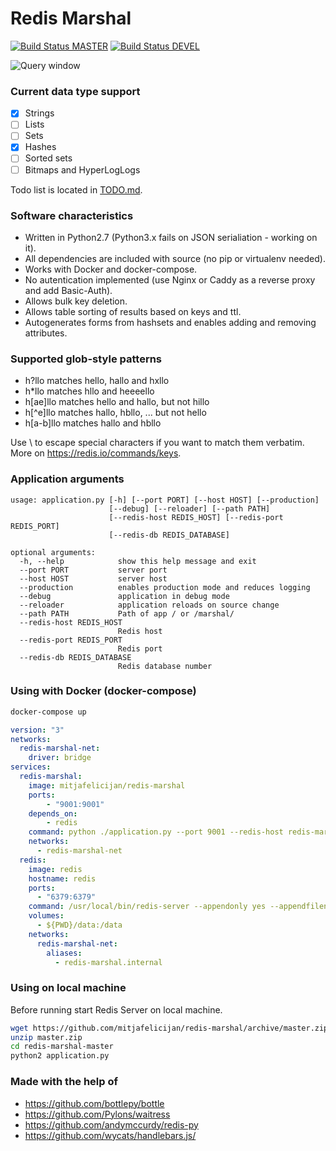 # Redis Marshal

[![Build Status MASTER](https://travis-ci.org/mitjafelicijan/redis-marshal.svg?branch=master)](https://travis-ci.org/mitjafelicijan/redis-marshal) [![Build Status DEVEL](https://travis-ci.org/mitjafelicijan/redis-marshal.svg?branch=devel)](https://travis-ci.org/mitjafelicijan/redis-marshal)

![Query window](https://user-images.githubusercontent.com/296714/40736271-de176370-643d-11e8-9ebe-4d0289893cc7.png)


### Current data type support

- [x] Strings
- [ ] Lists
- [ ] Sets
- [x] Hashes
- [ ] Sorted sets
- [ ] Bitmaps and HyperLogLogs

Todo list is located in [TODO.md](TODO.md).


### Software characteristics

- Written in Python2.7 (Python3.x fails on JSON serialiation - working on it).
- All dependencies are included with source (no pip or virtualenv needed).
- Works with Docker and docker-compose.
- No autentication implemented (use Nginx or Caddy as a reverse proxy and add Basic-Auth).
- Allows bulk key deletion.
- Allows table sorting of results based on keys and ttl.
- Autogenerates forms from hashsets and enables adding and removing attributes.


### Supported glob-style patterns

- h?llo matches hello, hallo and hxllo
- h*llo matches hllo and heeeello
- h[ae]llo matches hello and hallo, but not hillo
- h[^e]llo matches hallo, hbllo, ... but not hello
- h[a-b]llo matches hallo and hbllo

Use \ to escape special characters if you want to match them verbatim. More on https://redis.io/commands/keys.



### Application arguments

```
usage: application.py [-h] [--port PORT] [--host HOST] [--production]
                      [--debug] [--reloader] [--path PATH]
                      [--redis-host REDIS_HOST] [--redis-port REDIS_PORT]
                      [--redis-db REDIS_DATABASE]

optional arguments:
  -h, --help            show this help message and exit
  --port PORT           server port
  --host HOST           server host
  --production          enables production mode and reduces logging
  --debug               application in debug mode
  --reloader            application reloads on source change
  --path PATH           Path of app / or /marshal/
  --redis-host REDIS_HOST
                        Redis host
  --redis-port REDIS_PORT
                        Redis port
  --redis-db REDIS_DATABASE
                        Redis database number
```


### Using with Docker (docker-compose)

```sh
docker-compose up
```

```yaml
version: "3"
networks:
  redis-marshal-net:
    driver: bridge
services:
  redis-marshal:
    image: mitjafelicijan/redis-marshal
    ports:
        - "9001:9001"
    depends_on:
        - redis
    command: python ./application.py --port 9001 --redis-host redis-marshal.internal
    networks:
      - redis-marshal-net
  redis:
    image: redis
    hostname: redis
    ports:
      - "6379:6379"
    command: /usr/local/bin/redis-server --appendonly yes --appendfilename history.aof
    volumes:
      - ${PWD}/data:/data
    networks:
      redis-marshal-net:
        aliases:
          - redis-marshal.internal
```


### Using on local machine

Before running start Redis Server on local machine.

```sh
wget https://github.com/mitjafelicijan/redis-marshal/archive/master.zip
unzip master.zip
cd redis-marshal-master
python2 application.py
```


### Made with the help of

- https://github.com/bottlepy/bottle
- https://github.com/Pylons/waitress
- https://github.com/andymccurdy/redis-py
- https://github.com/wycats/handlebars.js/
